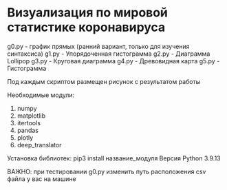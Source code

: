# Визуализация по мировой статистике коронавируса

  g0.py - график прямых (ранний вариант, только для изучения синтаксиса)
  g1.py - Упорядоченная гистограмма
  g2.py - Диаграмма Lollipop
  g3.py - Круговая диаграмма
  g4.py - Древовидная карта
  g5.py - Гистограмма

Под каждым скриптом размещен рисунок с результатом работы

Необходимые модули:
  1. numpy
  2. matplotlib
  3. itertools
  4. pandas
  5. plotly
  6. deep_translator

Установка библиотек: pip3 install название_модуля
Версия Python 3.9.13

ВАЖНО: при тестировании g0.py изменить путь расположения csv файла у вас на машине
